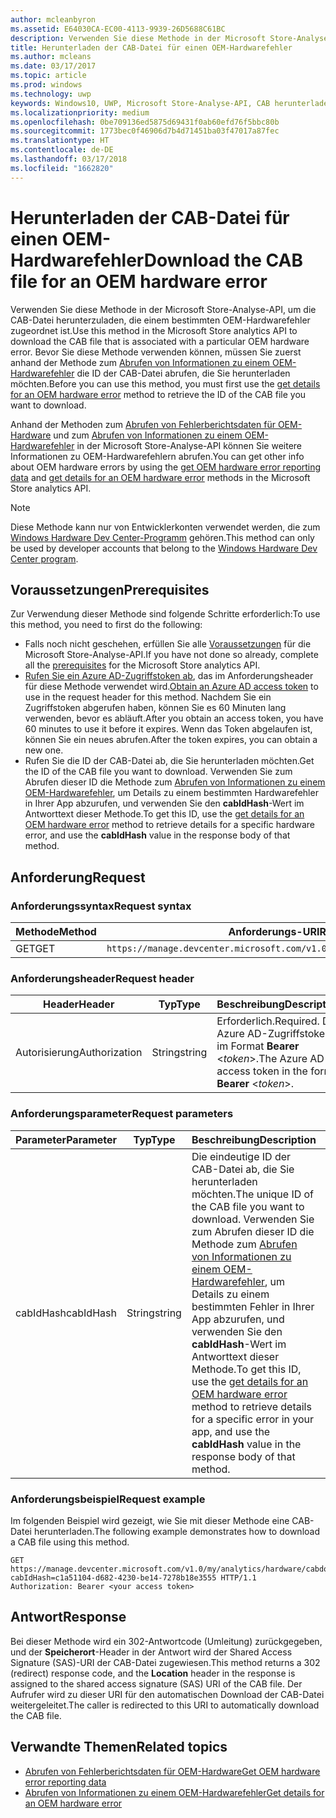 ```yaml
---
author: mcleanbyron
ms.assetid: E64030CA-EC00-4113-9939-26D5688C61BC
description: Verwenden Sie diese Methode in der Microsoft Store-Analyse-API, um die CAB-Datei für einen Hardwarefehler herunterladen. Diese Methode ist nur für OEMs bestimmt.
title: Herunterladen der CAB-Datei für einen OEM-Hardwarefehler
ms.author: mcleans
ms.date: 03/17/2017
ms.topic: article
ms.prod: windows
ms.technology: uwp
keywords: Windows10, UWP, Microsoft Store-Analyse-API, CAB herunterladen
ms.localizationpriority: medium
ms.openlocfilehash: 0be709136ed5875d69431f0ab60efd76f5bbc80b
ms.sourcegitcommit: 1773bec0f46906d7b4d71451ba03f47017a87fec
ms.translationtype: HT
ms.contentlocale: de-DE
ms.lasthandoff: 03/17/2018
ms.locfileid: "1662820"
---
```

# <a name="download-the-cab-file-for-an-oem-hardware-error"></a><span data-ttu-id="bc16c-105">Herunterladen der CAB-Datei für einen OEM-Hardwarefehler</span><span class="sxs-lookup"><span data-stu-id="bc16c-105">Download the CAB file for an OEM hardware error</span></span>

<span data-ttu-id="bc16c-106">Verwenden Sie diese Methode in der Microsoft Store-Analyse-API, um die CAB-Datei herunterzuladen, die einem bestimmten OEM-Hardwarefehler zugeordnet ist.</span><span class="sxs-lookup"><span data-stu-id="bc16c-106">Use this method in the Microsoft Store analytics API to download the CAB file that is associated with a particular OEM hardware error.</span></span> <span data-ttu-id="bc16c-107">Bevor Sie diese Methode verwenden können, müssen Sie zuerst anhand der Methode zum [Abrufen von Informationen zu einem OEM-Hardwarefehler](get-details-for-an-oem-hardware-error.md) die ID der CAB-Datei abrufen, die Sie herunterladen möchten.</span><span class="sxs-lookup"><span data-stu-id="bc16c-107">Before you can use this method, you must first use the [get details for an OEM hardware error](get-details-for-an-oem-hardware-error.md) method to retrieve the ID of the CAB file you want to download.</span></span>

<span data-ttu-id="bc16c-108">Anhand der Methoden zum [Abrufen von Fehlerberichtsdaten für OEM-Hardware](get-oem-hardware-error-reporting-data.md) und zum [Abrufen von Informationen zu einem OEM-Hardwarefehler](get-details-for-an-oem-hardware-error.md) in der Microsoft Store-Analyse-API können Sie weitere Informationen zu OEM-Hardwarefehlern abrufen.</span><span class="sxs-lookup"><span data-stu-id="bc16c-108">You can get other info about OEM hardware errors by using the [get OEM hardware error reporting data](get-oem-hardware-error-reporting-data.md) and [get details for an OEM hardware error](get-details-for-an-oem-hardware-error.md) methods in the Microsoft Store analytics API.</span></span>

> [!NOTE]
> <span data-ttu-id="bc16c-109">Diese Methode kann nur von Entwicklerkonten verwendet werden, die zum [Windows Hardware Dev Center-Programm](https://msdn.microsoft.com/windows/hardware/drivers/dashboard/get-started-with-the-hardware-dashboard) gehören.</span><span class="sxs-lookup"><span data-stu-id="bc16c-109">This method can only be used by developer accounts that belong to the [Windows Hardware Dev Center program](https://msdn.microsoft.com/windows/hardware/drivers/dashboard/get-started-with-the-hardware-dashboard).</span></span>

## <a name="prerequisites"></a><span data-ttu-id="bc16c-110">Voraussetzungen</span><span class="sxs-lookup"><span data-stu-id="bc16c-110">Prerequisites</span></span>

<span data-ttu-id="bc16c-111">Zur Verwendung dieser Methode sind folgende Schritte erforderlich:</span><span class="sxs-lookup"><span data-stu-id="bc16c-111">To use this method, you need to first do the following:</span></span>

* <span data-ttu-id="bc16c-112">Falls noch nicht geschehen, erfüllen Sie alle [Voraussetzungen](access-analytics-data-using-windows-store-services.md#prerequisites) für die Microsoft Store-Analyse-API.</span><span class="sxs-lookup"><span data-stu-id="bc16c-112">If you have not done so already, complete all the [prerequisites](access-analytics-data-using-windows-store-services.md#prerequisites) for the Microsoft Store analytics API.</span></span>
* <span data-ttu-id="bc16c-113">[Rufen Sie ein Azure AD-Zugriffstoken ab](access-analytics-data-using-windows-store-services.md#obtain-an-azure-ad-access-token), das im Anforderungsheader für diese Methode verwendet wird.</span><span class="sxs-lookup"><span data-stu-id="bc16c-113">[Obtain an Azure AD access token](access-analytics-data-using-windows-store-services.md#obtain-an-azure-ad-access-token) to use in the request header for this method.</span></span> <span data-ttu-id="bc16c-114">Nachdem Sie ein Zugriffstoken abgerufen haben, können Sie es 60 Minuten lang verwenden, bevor es abläuft.</span><span class="sxs-lookup"><span data-stu-id="bc16c-114">After you obtain an access token, you have 60 minutes to use it before it expires.</span></span> <span data-ttu-id="bc16c-115">Wenn das Token abgelaufen ist, können Sie ein neues abrufen.</span><span class="sxs-lookup"><span data-stu-id="bc16c-115">After the token expires, you can obtain a new one.</span></span>
* <span data-ttu-id="bc16c-116">Rufen Sie die ID der CAB-Datei ab, die Sie herunterladen möchten.</span><span class="sxs-lookup"><span data-stu-id="bc16c-116">Get the ID of the CAB file you want to download.</span></span> <span data-ttu-id="bc16c-117">Verwenden Sie zum Abrufen dieser ID die Methode zum [Abrufen von Informationen zu einem OEM-Hardwarefehler](get-details-for-an-oem-hardware-error.md), um Details zu einem bestimmten Hardwarefehler in Ihrer App abzurufen, und verwenden Sie den **cabIdHash**-Wert im Antworttext dieser Methode.</span><span class="sxs-lookup"><span data-stu-id="bc16c-117">To get this ID, use the [get details for an OEM hardware error](get-details-for-an-oem-hardware-error.md) method to retrieve details for a specific hardware error, and use the **cabIdHash** value in the response body of that method.</span></span>

## <a name="request"></a><span data-ttu-id="bc16c-118">Anforderung</span><span class="sxs-lookup"><span data-stu-id="bc16c-118">Request</span></span>


### <a name="request-syntax"></a><span data-ttu-id="bc16c-119">Anforderungssyntax</span><span class="sxs-lookup"><span data-stu-id="bc16c-119">Request syntax</span></span>

| <span data-ttu-id="bc16c-120">Methode</span><span class="sxs-lookup"><span data-stu-id="bc16c-120">Method</span></span> | <span data-ttu-id="bc16c-121">Anforderungs-URI</span><span class="sxs-lookup"><span data-stu-id="bc16c-121">Request URI</span></span>                                                          |
|--------|----------------------------------------------------------------------|
| <span data-ttu-id="bc16c-122">GET</span><span class="sxs-lookup"><span data-stu-id="bc16c-122">GET</span></span>    | ```https://manage.devcenter.microsoft.com/v1.0/my/analytics/hardware/cabdownload``` |


### <a name="request-header"></a><span data-ttu-id="bc16c-123">Anforderungsheader</span><span class="sxs-lookup"><span data-stu-id="bc16c-123">Request header</span></span>

| <span data-ttu-id="bc16c-124">Header</span><span class="sxs-lookup"><span data-stu-id="bc16c-124">Header</span></span>        | <span data-ttu-id="bc16c-125">Typ</span><span class="sxs-lookup"><span data-stu-id="bc16c-125">Type</span></span>   | <span data-ttu-id="bc16c-126">Beschreibung</span><span class="sxs-lookup"><span data-stu-id="bc16c-126">Description</span></span>                                                                 |
|---------------|--------|-----------------------------------------------------------------------------|
| <span data-ttu-id="bc16c-127">Autorisierung</span><span class="sxs-lookup"><span data-stu-id="bc16c-127">Authorization</span></span> | <span data-ttu-id="bc16c-128">String</span><span class="sxs-lookup"><span data-stu-id="bc16c-128">string</span></span> | <span data-ttu-id="bc16c-129">Erforderlich.</span><span class="sxs-lookup"><span data-stu-id="bc16c-129">Required.</span></span> <span data-ttu-id="bc16c-130">Das Azure AD-Zugriffstoken im Format **Bearer** &lt;*token*&gt;.</span><span class="sxs-lookup"><span data-stu-id="bc16c-130">The Azure AD access token in the form **Bearer** &lt;*token*&gt;.</span></span> |


### <a name="request-parameters"></a><span data-ttu-id="bc16c-131">Anforderungsparameter</span><span class="sxs-lookup"><span data-stu-id="bc16c-131">Request parameters</span></span>

| <span data-ttu-id="bc16c-132">Parameter</span><span class="sxs-lookup"><span data-stu-id="bc16c-132">Parameter</span></span>        | <span data-ttu-id="bc16c-133">Typ</span><span class="sxs-lookup"><span data-stu-id="bc16c-133">Type</span></span>   |  <span data-ttu-id="bc16c-134">Beschreibung</span><span class="sxs-lookup"><span data-stu-id="bc16c-134">Description</span></span>      |  <span data-ttu-id="bc16c-135">Erforderlich</span><span class="sxs-lookup"><span data-stu-id="bc16c-135">Required</span></span>  |
|---------------|--------|---------------|------|
| <span data-ttu-id="bc16c-136">cabIdHash</span><span class="sxs-lookup"><span data-stu-id="bc16c-136">cabIdHash</span></span> | <span data-ttu-id="bc16c-137">String</span><span class="sxs-lookup"><span data-stu-id="bc16c-137">string</span></span> | <span data-ttu-id="bc16c-138">Die eindeutige ID der CAB-Datei ab, die Sie herunterladen möchten.</span><span class="sxs-lookup"><span data-stu-id="bc16c-138">The unique ID of the CAB file you want to download.</span></span> <span data-ttu-id="bc16c-139">Verwenden Sie zum Abrufen dieser ID die Methode zum [Abrufen von Informationen zu einem OEM-Hardwarefehler](get-details-for-an-oem-hardware-error.md), um Details zu einem bestimmten Fehler in Ihrer App abzurufen, und verwenden Sie den **cabIdHash**-Wert im Antworttext dieser Methode.</span><span class="sxs-lookup"><span data-stu-id="bc16c-139">To get this ID, use the [get details for an OEM hardware error](get-details-for-an-oem-hardware-error.md) method to retrieve details for a specific error in your app, and use the **cabIdHash** value in the response body of that method.</span></span> |  <span data-ttu-id="bc16c-140">Ja</span><span class="sxs-lookup"><span data-stu-id="bc16c-140">Yes</span></span>  |

 
### <a name="request-example"></a><span data-ttu-id="bc16c-141">Anforderungsbeispiel</span><span class="sxs-lookup"><span data-stu-id="bc16c-141">Request example</span></span>

<span data-ttu-id="bc16c-142">Im folgenden Beispiel wird gezeigt, wie Sie mit dieser Methode eine CAB-Datei herunterladen.</span><span class="sxs-lookup"><span data-stu-id="bc16c-142">The following example demonstrates how to download a CAB file using this method.</span></span>

```syntax
GET https://manage.devcenter.microsoft.com/v1.0/my/analytics/hardware/cabdownload?cabIdHash=c1a51104-d682-4230-be14-7278b18e3555 HTTP/1.1
Authorization: Bearer <your access token>
```

## <a name="response"></a><span data-ttu-id="bc16c-143">Antwort</span><span class="sxs-lookup"><span data-stu-id="bc16c-143">Response</span></span>

<span data-ttu-id="bc16c-144">Bei dieser Methode wird ein 302-Antwortcode (Umleitung) zurückgegeben, und der **Speicherort**-Header in der Antwort wird der Shared Access Signature (SAS)-URI der CAB-Datei zugewiesen.</span><span class="sxs-lookup"><span data-stu-id="bc16c-144">This method returns a 302 (redirect) response code, and the **Location** header in the response is assigned to the shared access signature (SAS) URI of the CAB file.</span></span> <span data-ttu-id="bc16c-145">Der Aufrufer wird zu dieser URI für den automatischen Download der CAB-Datei weitergeleitet.</span><span class="sxs-lookup"><span data-stu-id="bc16c-145">The caller is redirected to this URI to automatically download the CAB file.</span></span>

## <a name="related-topics"></a><span data-ttu-id="bc16c-146">Verwandte Themen</span><span class="sxs-lookup"><span data-stu-id="bc16c-146">Related topics</span></span>

* [<span data-ttu-id="bc16c-147">Abrufen von Fehlerberichtsdaten für OEM-Hardware</span><span class="sxs-lookup"><span data-stu-id="bc16c-147">Get OEM hardware error reporting data</span></span>](get-oem-hardware-error-reporting-data.md)
* [<span data-ttu-id="bc16c-148">Abrufen von Informationen zu einem OEM-Hardwarefehler</span><span class="sxs-lookup"><span data-stu-id="bc16c-148">Get details for an OEM hardware error</span></span>](get-details-for-an-oem-hardware-error.md)
